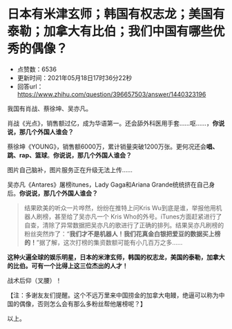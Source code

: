 # 日本有米津玄师；韩国有权志龙；美国有泰勒；加拿大有比伯；我们中国有哪些优秀的偶像？
- 点赞数：6536
- 更新时间：2021年05月18日17时36分22秒
- 回答url：https://www.zhihu.com/question/396657503/answer/1440323196
<body>
 <p data-pid="urRIQFYL">我国有肖战、蔡徐坤、吴亦凡。</p>
 <p data-pid="lRgXG5E0">肖战《光点》，销售额过亿，成为华语第一。还会舔外科医用手套……呕……，<b>你说说，那几个外国人谁会？</b></p>
 <p data-pid="Lx8G-Yzg">蔡徐坤《YOUNG》，销售额6000万，累计销量突破1200万张。更何况还会<b>唱、跳、rap、篮球</b>。<b>你说说，那几个外国人谁会？</b></p>
 <p data-pid="IPGpmcad">图片自己脑补，图片服务正在升级无法上传……</p>
 <p data-pid="I_CeV4y3">吴亦凡《Antares》屠榜itunes，Lady Gaga和Ariana Grande统统挤在自己身后。<b>你说说，那几个外国人谁会？</b></p>
 <blockquote data-pid="yK3eWdOx">
  结果欧美的听众一片哗然，纷纷在推特上问Kris Wu到底是谁，举报他用机器人刷榜，甚至给了吴亦凡一个 Kris Who的外号。iTunes方面赶紧进行了自查，清除了异常数据把吴亦凡的歌进行了正确的排列。结果吴亦凡刷榜的粉丝突然炸了：“<b>我们才不是机器人！我们花真金白银把爱豆的数据买上榜的！</b>”据了解，这次打榜的集资数额可能有小几百万之多……
 </blockquote>
 <p data-pid="OdVfnz1Q"><b>这种火遍全球的娱乐明星，日本的米津玄师，韩国的权志龙，美国的泰勒，加拿大的比伯。可有一个比得上这三位杰出的人才！</b></p>
 <p data-pid="KSKoMmsG">战术后仰（叉腰）！</p>
 <p data-pid="KWUGPA61">【注：多谢友友们提醒。这个不远万里来中国捞金的加拿大电鳗，绝逼可以称为中国的偶像，否则怎么会有那么多粉丝帮他屠榜呢？】</p>
 <p data-pid="2KEZl11X">以上。</p>
</body>